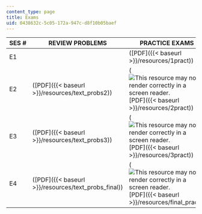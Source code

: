 ```yaml
---
content_type: page
title: Exams
uid: 0438632c-5c05-172a-947c-d8f10b05baef
---
```


| SES # | REVIEW PROBLEMS | PRACTICE EXAMS | SOLUTIONS |
| --- | --- | --- | --- |
| E1 | &nbsp; | ([PDF]({{< baseurl >}}/resources/1pract)) | ([PDF]({{< baseurl >}}/resources/1pract_sols)) |
| E2 | ([PDF]({{< baseurl >}}/resources/text_probs2)) | (![This resource may not render correctly in a screen reader.](/images/inacessible.gif)[PDF]({{< baseurl >}}/resources/2pract)) | ([PDF]({{< baseurl >}}/resources/2pract_sols)) |
| E3 | ([PDF]({{< baseurl >}}/resources/text_probs3)) | (![This resource may not render correctly in a screen reader.](/images/inacessible.gif)[PDF]({{< baseurl >}}/resources/3pract)) | (![This resource may not render correctly in a screen reader.](/images/inacessible.gif)[PDF]({{< baseurl >}}/resources/pr3sols2)) |
| E4 | ([PDF]({{< baseurl >}}/resources/text_probs_final)) | (![This resource may not render correctly in a screen reader.](/images/inacessible.gif)[PDF]({{< baseurl >}}/resources/final_pract)) | (![This resource may not render correctly in a screen reader.](/images/inacessible.gif)[PDF]({{< baseurl >}}/resources/final_pract_sol))